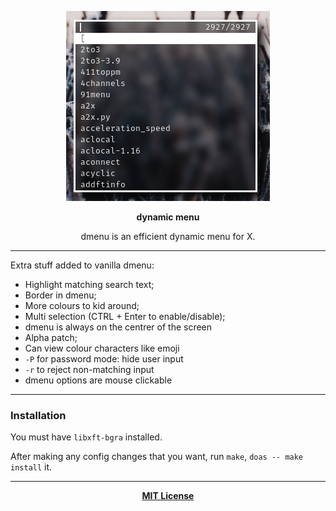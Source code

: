 <p align="center">
  <img src="/.github/preview-blur.png" alt="Preview of dmenu_run on desktop">
</p>

<p align="center"><b>dynamic menu</b></p>

<p align="center">dmenu is an efficient dynamic menu for X.</p>

---

Extra stuff added to vanilla dmenu:

- Highlight matching search text;
- Border in dmenu;
- More colours to kid around;
- Multi selection (CTRL + Enter to enable/disable);
- dmenu is always on the centrer of the screen
- Alpha patch;
- Can view colour characters like emoji
- `-P` for password mode: hide user input
- `-r` to reject non-matching input
- dmenu options are mouse clickable

---

### Installation

You must have `libxft-bgra` installed.

After making any config changes that you want, run `make`, `doas -- make install` it.

---

<p align="center">
  <a href="/LICENSE"><b>MIT License</b></a>
</p>
